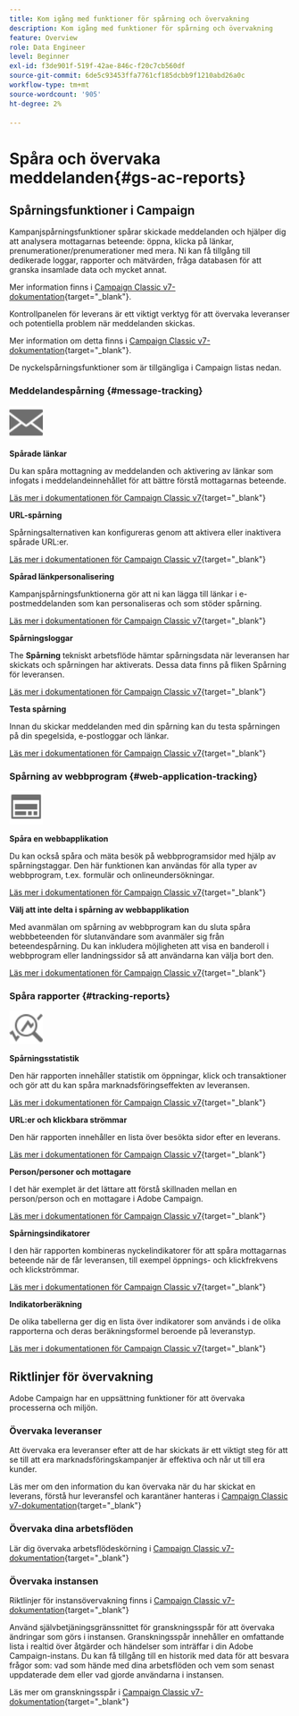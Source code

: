 ```yaml
---
title: Kom igång med funktioner för spårning och övervakning
description: Kom igång med funktioner för spårning och övervakning
feature: Overview
role: Data Engineer
level: Beginner
exl-id: f3de901f-519f-42ae-846c-f20c7cb560df
source-git-commit: 6de5c93453ffa7761cf185dcbb9f1210abd26a0c
workflow-type: tm+mt
source-wordcount: '905'
ht-degree: 2%

---
```


# Spåra och övervaka meddelanden{#gs-ac-reports}

## Spårningsfunktioner i Campaign

Kampanjspårningsfunktioner spårar skickade meddelanden och hjälper dig att analysera mottagarnas beteende: öppna, klicka på länkar, prenumerationer/prenumerationer med mera. Ni kan få tillgång till dedikerade loggar, rapporter och mätvärden, fråga databasen för att granska insamlade data och mycket annat.

Mer information finns i [Campaign Classic v7-dokumentation](https://experienceleague.adobe.com/docs/campaign-classic/using/getting-started/profile-management/editing-a-profile.html?lang=en#tracking-tab){target=&quot;_blank&quot;}.

Kontrollpanelen för leverans är ett viktigt verktyg för att övervaka leveranser och potentiella problem när meddelanden skickas.

Mer information om detta finns i [Campaign Classic v7-dokumentation](https://experienceleague.adobe.com/docs/campaign-classic/using/sending-messages/monitoring-deliveries/delivery-dashboard.html?lang=en#sending-messages){target=&quot;_blank&quot;}.

De nyckelspårningsfunktioner som är tillgängliga i Campaign listas nedan.

### Meddelandespårning {#message-tracking}

<img src="assets/do-not-localize/icon-message-tracking.svg" width="60px">

**Spårade länkar**

Du kan spåra mottagning av meddelanden och aktivering av länkar som infogats i meddelandeinnehållet för att bättre förstå mottagarnas beteende.

[Läs mer i dokumentationen för Campaign Classic v7](https://experienceleague.adobe.com/docs/campaign-classic/using/sending-messages/tracking-messages/how-to-configure-tracked-links.html?lang=en#sending-messages){target=&quot;_blank&quot;}

**URL-spårning**

Spårningsalternativen kan konfigureras genom att aktivera eller inaktivera spårade URL:er.

[Läs mer i dokumentationen för Campaign Classic v7](https://experienceleague.adobe.com/docs/campaign-classic/using/sending-messages/tracking-messages/personalizing-url-tracking.html?lang=en#sending-messages){target=&quot;_blank&quot;}


**Spårad länkpersonalisering**

Kampanjspårningsfunktionerna gör att ni kan lägga till länkar i e-postmeddelanden som kan personaliseras och som stöder spårning.

[Läs mer i dokumentationen för Campaign Classic v7](https://experienceleague.adobe.com/docs/campaign-classic/using/sending-messages/tracking-messages/tracking-personalized-links/tracking-personalized-links.html?lang=en#sending-messages){target=&quot;_blank&quot;}

**Spårningsloggar**

The **Spårning** tekniskt arbetsflöde hämtar spårningsdata när leveransen har skickats och spårningen har aktiverats. Dessa data finns på fliken Spårning för leveransen.

[Läs mer i dokumentationen för Campaign Classic v7](https://experienceleague.adobe.com/docs/campaign-classic/using/sending-messages/tracking-messages/accessing-the-tracking-logs.html?lang=en#sending-messages){target=&quot;_blank&quot;}

**Testa spårning**

Innan du skickar meddelanden med din spårning kan du testa spårningen på din spegelsida, e-postloggar och länkar.

[Läs mer i dokumentationen för Campaign Classic v7](https://experienceleague.adobe.com/docs/campaign-classic/using/sending-messages/tracking-messages/testing-tracking.html?lang=en#sending-messages){target=&quot;_blank&quot;}

### Spårning av webbprogram {#web-application-tracking}

<img src="assets/do-not-localize/icon-web-app.svg" width="60px">

**Spåra en webbapplikation**

Du kan också spåra och mäta besök på webbprogramsidor med hjälp av spårningstaggar. Den här funktionen kan användas för alla typer av webbprogram, t.ex. formulär och onlineundersökningar.

[Läs mer i dokumentationen för Campaign Classic v7](https://experienceleague.adobe.com/docs/campaign-classic/using/designing-content/web-applications/tracking-a-web-application.html?lang=en#designing-content){target=&quot;_blank&quot;}

**Välj att inte delta i spårning av webbapplikation**

Med avanmälan om spårning av webbprogram kan du sluta spåra webbbeteenden för slutanvändare som avanmäler sig från beteendespårning. Du kan inkludera möjligheten att visa en banderoll i webbprogram eller landningssidor så att användarna kan välja bort den.

[Läs mer i dokumentationen för Campaign Classic v7](https://experienceleague.adobe.com/docs/campaign-classic/using/designing-content/web-applications/web-application-tracking-opt-out.html?lang=en#designing-content){target=&quot;_blank&quot;}

### Spåra rapporter {#tracking-reports}

<img src="assets/do-not-localize/icon_monitor.svg" width="60px">

**Spårningsstatistik**

Den här rapporten innehåller statistik om öppningar, klick och transaktioner och gör att du kan spåra marknadsföringseffekten av leveransen.

[Läs mer i dokumentationen för Campaign Classic v7](https://experienceleague.adobe.com/docs/campaign-classic/using/sending-messages/tracking-messages/about-message-tracking.html?lang=en#tracking-reports){target=&quot;_blank&quot;}

**URL:er och klickbara strömmar**

Den här rapporten innehåller en lista över besökta sidor efter en leverans.

[Läs mer i dokumentationen för Campaign Classic v7](https://experienceleague.adobe.com/docs/campaign-classic/using/reporting/reports-on-deliveries/delivery-reports.html?lang=en#urls-and-click-streams){target=&quot;_blank&quot;}

**Person/personer och mottagare**

I det här exemplet är det lättare att förstå skillnaden mellan en person/person och en mottagare i Adobe Campaign.

[Läs mer i dokumentationen för Campaign Classic v7](https://experienceleague.adobe.com/docs/campaign-classic/using/reporting/reports-on-deliveries/person-people-recipients.html?lang=en#reporting){target=&quot;_blank&quot;}

**Spårningsindikatorer**

I den här rapporten kombineras nyckelindikatorer för att spåra mottagarnas beteende när de får leveransen, till exempel öppnings- och klickfrekvens och klickströmmar.

[Läs mer i dokumentationen för Campaign Classic v7](https://experienceleague.adobe.com/docs/campaign-classic/using/reporting/reports-on-deliveries/delivery-reports.html?lang=en#reporting){target=&quot;_blank&quot;}

**Indikatorberäkning**

De olika tabellerna ger dig en lista över indikatorer som används i de olika rapporterna och deras beräkningsformel beroende på leveranstyp.

[Läs mer i dokumentationen för Campaign Classic v7](https://experienceleague.adobe.com/docs/campaign-classic/using/reporting/reports-on-deliveries/indicator-calculation.html?lang=en#reporting){target=&quot;_blank&quot;}

## Riktlinjer för övervakning

Adobe Campaign har en uppsättning funktioner för att övervaka processerna och miljön.

### Övervaka leveranser

Att övervaka era leveranser efter att de har skickats är ett viktigt steg för att se till att era marknadsföringskampanjer är effektiva och når ut till era kunder.

Läs mer om den information du kan övervaka när du har skickat en leverans, förstå hur leveransfel och karantäner hanteras i [Campaign Classic v7-dokumentation](https://experienceleague.adobe.com/docs/campaign-classic/using/sending-messages/monitoring-deliveries/about-delivery-monitoring.html?lang=en#sending-messages){target=&quot;_blank&quot;}

### Övervaka dina arbetsflöden

Lär dig övervaka arbetsflödeskörning i  [Campaign Classic v7-dokumentation](https://experienceleague.adobe.com/docs/campaign-classic/using/automating-with-workflows/monitoring-workflows/monitoring-workflow-execution.html?lang=en#automating-with-workflows){target=&quot;_blank&quot;}

### Övervaka instansen

Riktlinjer för instansövervakning finns i [Campaign Classic v7-dokumentation](https://experienceleague.adobe.com/docs/campaign-classic/using/monitoring-campaign-classic/introduction/monitoring-guidelines.html?lang=en#monitoring-campaign-classic){target=&quot;_blank&quot;}

Använd självbetjäningsgränssnittet för granskningsspår för att övervaka ändringar som görs i instansen. Granskningsspår innehåller en omfattande lista i realtid över åtgärder och händelser som inträffar i din Adobe Campaign-instans. Du kan få tillgång till en historik med data för att besvara frågor som: vad som hände med dina arbetsflöden och vem som senast uppdaterade dem eller vad gjorde användarna i instansen.

Läs mer om granskningsspår i  [Campaign Classic v7-dokumentation](https://experienceleague.adobe.com/docs/campaign-classic/using/monitoring-campaign-classic/production-procedures/audit-trail.html?lang=en#accessing-audit-trail){target=&quot;_blank&quot;}
